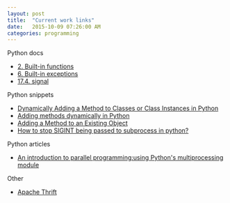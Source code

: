 ```yaml
---
layout: post
title:  "Current work links"
date:   2015-10-09 07:26:00 AM
categories: programming
---
```


Python docs

* [2. Built-in functions](https://docs.python.org/2/library/functions.html)
* [6. Built-in exceptions](https://docs.python.org/2/library/exceptions.html#exceptions.Exception)
* [17.4. signal](https://docs.python.org/2/library/signal.html)

Python snippets

* [Dynamically Adding a Method to Classes or Class Instances in Python](https://www.ianlewis.org/en/dynamically-adding-method-classes-or-class-instanc)
* [Adding methods dynamically in Python](http://igorsobreira.com/2011/02/06/adding-methods-dynamically-in-python.html)
* [Adding a Method to an Existing Object](http://stackoverflow.com/questions/972/adding-a-method-to-an-existing-object)
* [How to stop SIGINT being passed to subprocess in python?](http://stackoverflow.com/questions/3232613/how-to-stop-sigint-being-passed-to-subprocess-in-python)

Python articles

* [An introduction to parallel programming:using Python's multiprocessing module](http://sebastianraschka.com/Articles/2014_multiprocessing_intro.html)

Other

* [Apache Thrift](http://thrift.apache.org/)
